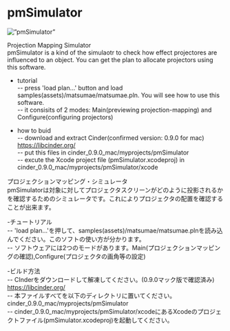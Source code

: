# pmSimulator

<img alt=”pmSimulator” src=”https://raw.github.com/wiki/pla3/pmSimulator/images/pmsimulator_thumb.png” />

Projection Mapping Simulator<br>
pmSimulator is a kind of the simulaotr to check how effect projectores are influenced to an object. You can get the plan to allocate projectors using this software.<br>

- tutorial<br>
-- press 'load plan...' button and load samples(assets)/matsumae/matsumae.pln. You will see how to use this software.<br>
-- it consisits of 2 modes: Main(previewing projection-mapping) and Configure(configuring projectors)<br>

- how to buid<br>
-- download and extract Cinder(confirmed version: 0.9.0 for mac) https://libcinder.org/<br>
-- put this files in cinder_0.9.0_mac/myprojects/pmSimulator<br>
-- excute the Xcode project file (pmSimulator.xcodeproj) in cinder_0.9.0_mac/myprojects/pmSimulator/xcode<br>

プロジェクションマッピング・シミュレータ<br>
pmSimulatorは対象に対してプロジェクタスクリーンがどのように投影されるかを確認するためのシミュレータです。これによりプロジェクタの配置を確認することが出来ます。<br>

-チュートリアル<br>
-- 'load plan...'を押して、samples(assets)/matsumae/matsumae.plnを読み込んでください。このソフトの使い方が分かります。<br>
-- ソフトウェアには2つのモードがあります。Main(プロジェクションマッピングの確認),Configure(プロジェクタの画角等の設定)<br>

-ビルド方法<br>
-- CInderをダウンロードして解凍してください。(0.9.0マック版で確認済み) https://libcinder.org/<br>
-- 本ファイルすべてを以下のディレクトリに置いてください。cinder_0.9.0_mac/myprojects/pmSimulator<br>
-- cinder_0.9.0_mac/myprojects/pmSimulator/xcodeにあるXcodeのプロジェクトファイル(pmSimulator.xcodeproj)を起動してください。<br>
